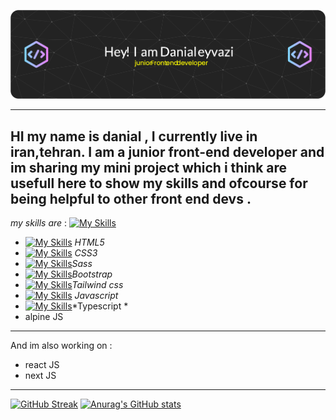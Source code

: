 ![GitHub Readme](https://github.com/danialeyz/danialeyz/blob/main/github-header-image-3.png)

-------------------
HI my name is danial , I currently live in iran,tehran. I am a junior front-end developer and im sharing my mini project which i think are usefull here to show my skills and ofcourse for being helpful to other front end devs .
-----
*my skills are* :
[![My Skills](https://skillicons.dev/icons?i=js)](https://skillicons.dev)
- [![My Skills](https://skillicons.dev/icons?i=html)](https://skillicons.dev) *HTML5*
- [![My Skills](https://skillicons.dev/icons?i=css)](https://skillicons.dev) *CSS3*
- [![My Skills](https://skillicons.dev/icons?i=sass)](https://skillicons.dev)*Sass*
- [![My Skills](https://skillicons.dev/icons?i=bootstrap)](https://skillicons.dev)*Bootstrap*
- [![My Skills](https://skillicons.dev/icons?i=tailwind)](https://skillicons.dev)*Tailwind css*
- [![My Skills](https://skillicons.dev/icons?i=js)](https://skillicons.dev) *Javascript* 
- [![My Skills](https://skillicons.dev/icons?i=typescript)](https://skillicons.dev)*Typescript *
- alpine JS
------------------
And im also working on :
-  react JS 
-  next JS
----------------
[![GitHub Streak](https://streak-stats.demolab.com/?user=danialeyz)](https://git.io/streak-stats)
[![Anurag's GitHub stats](https://github-readme-stats.vercel.app/api?username=danialeyz)](https://github.com/anuraghazra/github-readme-stats)
